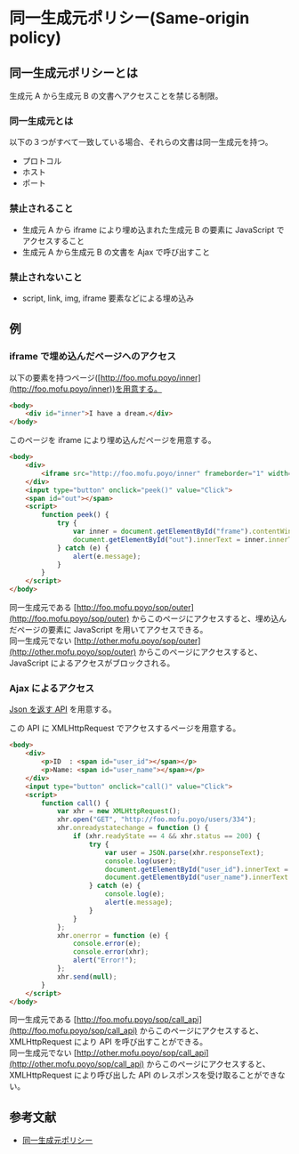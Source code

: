 # 同一生成元ポリシー(Same-origin policy)

## 同一生成元ポリシーとは

生成元 A から生成元 B の文書へアクセスことを禁じる制限。

### 同一生成元とは

以下の３つがすべて一致している場合、それらの文書は同一生成元を持つ。

* プロトコル
* ホスト
* ポート

### 禁止されること

* 生成元 A から iframe により埋め込まれた生成元 B の要素に JavaScript でアクセスすること
* 生成元 A から生成元 B の文書を Ajax で呼び出すこと

### 禁止されないこと

* script, link, img, iframe 要素などによる埋め込み

## 例

### iframe で埋め込んだページヘのアクセス

以下の要素を持つページ([http://foo.mofu.poyo/inner](http://foo.mofu.poyo/inner))を用意する。

```html
<body>
    <div id="inner">I have a dream.</div>
</body>
```

このページを iframe により埋め込んだページを用意する。

```html
<body>
    <div>
        <iframe src="http://foo.mofu.poyo/inner" frameborder="1" width="600" height="100" id="frame"></iframe>
    </div>
    <input type="button" onclick="peek()" value="Click">
    <span id="out"></span>
    <script>
        function peek() {
            try {
                var inner = document.getElementById("frame").contentWindow.document.getElementById("inner");
                document.getElementById("out").innerText = inner.innerText;
            } catch (e) {
                alert(e.message);
            }
        }
    </script>
</body>
```

同一生成元である [http://foo.mofu.poyo/sop/outer](http://foo.mofu.poyo/sop/outer) からこのページにアクセスすると、埋め込んだページの要素に JavaScript を用いてアクセスできる。  
同一生成元でない [http://other.mofu.poyo/sop/outer](http://other.mofu.poyo/sop/outer) からこのページにアクセスすると、JavaScript によるアクセスがブロックされる。

### Ajax によるアクセス

[Json を返す API](http://foo.mofu.poyo/users/334) を用意する。  

この API に XMLHttpRequest でアクセスするページを用意する。

```html
<body>
    <div>
        <p>ID  : <span id="user_id"></span></p>
        <p>Name: <span id="user_name"></span></p>
    </div>
    <input type="button" onclick="call()" value="Click">
    <script>
        function call() {
            var xhr = new XMLHttpRequest();
            xhr.open("GET", "http://foo.mofu.poyo/users/334");
            xhr.onreadystatechange = function () {
                if (xhr.readyState == 4 && xhr.status == 200) {
                    try {
                        var user = JSON.parse(xhr.responseText);
                        console.log(user);
                        document.getElementById("user_id").innerText = user.id;
                        document.getElementById("user_name").innerText = user.name;
                    } catch (e) {
                        console.log(e);
                        alert(e.message);
                    }
                }
            };
            xhr.onerror = function (e) {
                console.error(e);
                console.error(xhr);
                alert("Error!");
            };
            xhr.send(null);
        }
    </script>
</body>
```

同一生成元である [http://foo.mofu.poyo/sop/call_api](http://foo.mofu.poyo/sop/call_api) からこのページにアクセスすると、XMLHttpRequest により API を呼び出すことができる。  
同一生成元でない [http://other.mofu.poyo/sop/call_api](http://other.mofu.poyo/sop/call_api) からこのページにアクセスすると、XMLHttpRequest により呼び出した API のレスポンスを受け取ることができない。

## 参考文献

* [同一生成元ポリシー](https://developer.mozilla.org/ja/docs/Web/JavaScript/Same_origin_policy_for_JavaScript)
